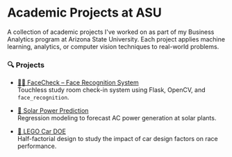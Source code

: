 # Academic Projects at ASU

A collection of academic projects I've worked on as part of my Business Analytics program at Arizona State University. Each project applies machine learning, analytics, or computer vision techniques to real-world problems.

### 🔍 Projects

- [🧑‍💻 FaceCheck – Face Recognition System](https://github.com/vaish-exe/facecheck-studyroom-reservation
)  
  Touchless study room check-in system using Flask, OpenCV, and `face_recognition`.

- [🔆 Solar Power Prediction](https://github.com/vaish-exe/solar-power-generation)  
  Regression modeling to forecast AC power generation at solar plants.


- [🧱 LEGO Car DOE](https://github.com/vaish-exe/Lego-car)  
  Half-factorial design to study the impact of car design factors on race performance.
